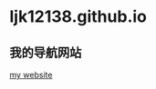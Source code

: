 # ljk12138.github.io
## 我的导航网站
<a target="_blank" href="https://ljk12138.github.io">my website </a>

